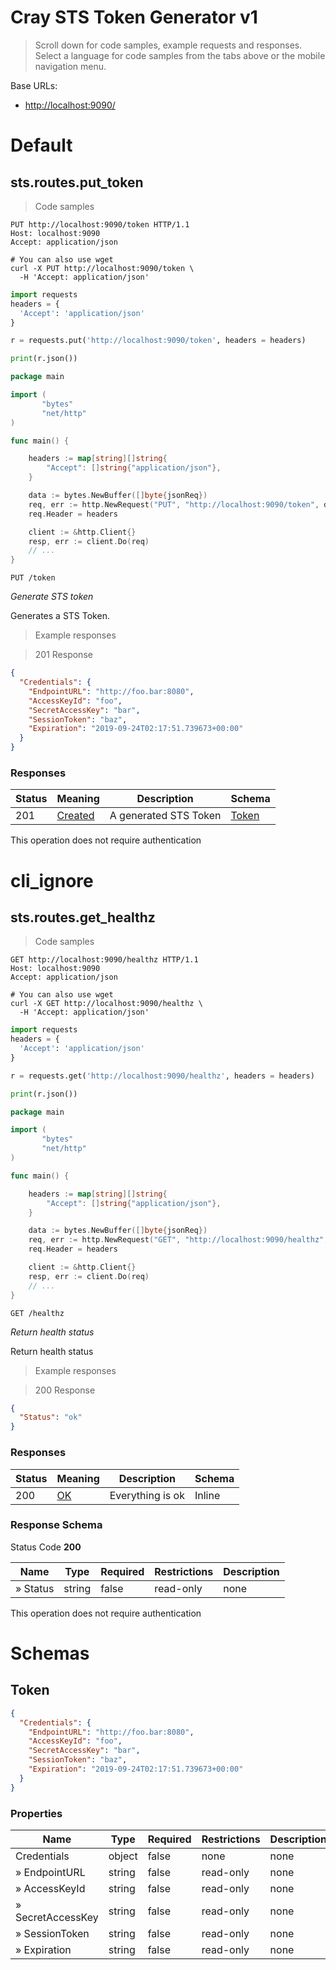 <!-- Generator: Widdershins v4.0.1 -->

<h1 id="cray-sts-token-generator">Cray STS Token Generator v1</h1>

> Scroll down for code samples, example requests and responses. Select a language for code samples from the tabs above or the mobile navigation menu.

Base URLs:

* <a href="http://localhost:9090/">http://localhost:9090/</a>

<h1 id="cray-sts-token-generator-default">Default</h1>

## sts.routes.put_token

<a id="opIdsts.routes.put_token"></a>

> Code samples

```http
PUT http://localhost:9090/token HTTP/1.1
Host: localhost:9090
Accept: application/json

```

```shell
# You can also use wget
curl -X PUT http://localhost:9090/token \
  -H 'Accept: application/json'

```

```python
import requests
headers = {
  'Accept': 'application/json'
}

r = requests.put('http://localhost:9090/token', headers = headers)

print(r.json())

```

```go
package main

import (
       "bytes"
       "net/http"
)

func main() {

    headers := map[string][]string{
        "Accept": []string{"application/json"},
    }

    data := bytes.NewBuffer([]byte{jsonReq})
    req, err := http.NewRequest("PUT", "http://localhost:9090/token", data)
    req.Header = headers

    client := &http.Client{}
    resp, err := client.Do(req)
    // ...
}

```

`PUT /token`

*Generate STS token*

Generates a STS Token.

> Example responses

> 201 Response

```json
{
  "Credentials": {
    "EndpointURL": "http://foo.bar:8080",
    "AccessKeyId": "foo",
    "SecretAccessKey": "bar",
    "SessionToken": "baz",
    "Expiration": "2019-09-24T02:17:51.739673+00:00"
  }
}
```

<h3 id="sts.routes.put_token-responses">Responses</h3>

| Status | Meaning                                                      | Description           | Schema                |
|--------|--------------------------------------------------------------|-----------------------|-----------------------|
| 201    | [Created](https://tools.ietf.org/html/rfc7231#section-6.3.2) | A generated STS Token | [Token](#schematoken) |

<aside class="success">
This operation does not require authentication
</aside>

<h1 id="cray-sts-token-generator-cli_ignore">cli_ignore</h1>

## sts.routes.get_healthz

<a id="opIdsts.routes.get_healthz"></a>

> Code samples

```http
GET http://localhost:9090/healthz HTTP/1.1
Host: localhost:9090
Accept: application/json

```

```shell
# You can also use wget
curl -X GET http://localhost:9090/healthz \
  -H 'Accept: application/json'

```

```python
import requests
headers = {
  'Accept': 'application/json'
}

r = requests.get('http://localhost:9090/healthz', headers = headers)

print(r.json())

```

```go
package main

import (
       "bytes"
       "net/http"
)

func main() {

    headers := map[string][]string{
        "Accept": []string{"application/json"},
    }

    data := bytes.NewBuffer([]byte{jsonReq})
    req, err := http.NewRequest("GET", "http://localhost:9090/healthz", data)
    req.Header = headers

    client := &http.Client{}
    resp, err := client.Do(req)
    // ...
}

```

`GET /healthz`

*Return health status*

Return health status

> Example responses

> 200 Response

```json
{
  "Status": "ok"
}
```

<h3 id="sts.routes.get_healthz-responses">Responses</h3>

| Status | Meaning                                                 | Description      | Schema |
|--------|---------------------------------------------------------|------------------|--------|
| 200    | [OK](https://tools.ietf.org/html/rfc7231#section-6.3.1) | Everything is ok | Inline |

<h3 id="sts.routes.get_healthz-responseschema">Response Schema</h3>

Status Code **200**

| Name     | Type   | Required | Restrictions | Description |
|----------|--------|----------|--------------|-------------|
| » Status | string | false    | read-only    | none        |

<aside class="success">
This operation does not require authentication
</aside>

# Schemas

<h2 id="tocS_Token">Token</h2>
<!-- backwards compatibility -->
<a id="schematoken"></a>
<a id="schema_Token"></a>
<a id="tocStoken"></a>
<a id="tocstoken"></a>

```json
{
  "Credentials": {
    "EndpointURL": "http://foo.bar:8080",
    "AccessKeyId": "foo",
    "SecretAccessKey": "bar",
    "SessionToken": "baz",
    "Expiration": "2019-09-24T02:17:51.739673+00:00"
  }
}

```

### Properties

| Name              | Type   | Required | Restrictions | Description |
|-------------------|--------|----------|--------------|-------------|
| Credentials       | object | false    | none         | none        |
| » EndpointURL     | string | false    | read-only    | none        |
| » AccessKeyId     | string | false    | read-only    | none        |
| » SecretAccessKey | string | false    | read-only    | none        |
| » SessionToken    | string | false    | read-only    | none        |
| » Expiration      | string | false    | read-only    | none        |

